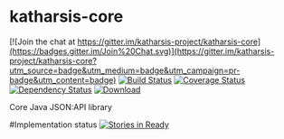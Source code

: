 # katharsis-core

[![Join the chat at https://gitter.im/katharsis-project/katharsis-core](https://badges.gitter.im/Join%20Chat.svg)](https://gitter.im/katharsis-project/katharsis-core?utm_source=badge&utm_medium=badge&utm_campaign=pr-badge&utm_content=badge)
[![Build Status](https://travis-ci.org/katharsis-project/katharsis-core.svg?branch=development)](https://travis-ci.org/katharsis-project/katharsis-core)
[![Coverage Status](https://coveralls.io/repos/katharsis-project/katharsis-core/badge.svg?branch=development)](https://coveralls.io/r/katharsis-project/katharsis-core?branch=development)
[![Dependency Status](https://www.versioneye.com/user/projects/5530cfa410e714f9e5000dc3/badge.svg?style=flat)](https://www.versioneye.com/user/projects/5530cfa410e714f9e5000dc3)
[ ![Download](https://api.bintray.com/packages/katharsis/maven/katharsis/images/download.svg) ](https://bintray.com/katharsis/maven/katharsis/_latestVersion)


Core Java JSON:API library

#Implementation status
[![Stories in Ready](https://badge.waffle.io/katharsis-project/katharsis-core.svg?label=ready&title=Ready)](http://waffle.io/katharsis-project/katharsis-core)
